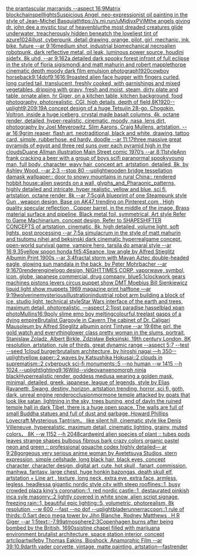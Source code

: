 [the prantascular marranids --aspect 16:9](https://www.ebank.nz/aiartgenerator?category=the%20prantascular%20marranids%20--aspect%2016%3A9)[Matrix blockchain](https://www.ebank.nz/aiartgenerator?category=Matrix%20blockchain)[spell](https://www.ebank.nz/aiartgenerator?category=spell)[lights](https://www.ebank.nz/aiartgenerator?category=lights)[Suspicious Angel, neo-expressionist oil painting in the style of Jean-Michel Basquiat](https://www.ebank.nz/aiartgenerator?category=Suspicious%20Angel%2C%20neo-expressionist%20oil%20painting%20in%20the%20style%20of%20Jean-Michel%20Basquiat)[<https://s.mj.run/uMjdjvxPViM>](https://www.ebank.nz/aiartgenerator?category=%3Chttps%3A//s.mj.run/uMjdjvxPViM%3E)[the angels giving dr. john dee a mystic tour of heaven](https://www.ebank.nz/aiartgenerator?category=the%20angels%20giving%20dr.%20john%20dee%20a%20mystic%20tour%20of%20heaven)[blur](https://www.ebank.nz/aiartgenerator?category=blur)[the most dreaded creatures glide underwater, treacherously hidden beneatch the loveliest tint of azure](https://www.ebank.nz/aiartgenerator?category=the%20most%20dreaded%20creatures%20glide%20underwater%2C%20treacherously%20hidden%20beneatch%20the%20loveliest%20tint%20of%20azure)[1024](https://www.ebank.nz/aiartgenerator?category=1024)[illust, cyberpunk, detail drawing, orange, pilot, girl, mechanic, ink, bike, future --ar 9:16](https://www.ebank.nz/aiartgenerator?category=illust%2C%20cyberpunk%2C%20detail%20drawing%2C%20orange%2C%20pilot%2C%20girl%2C%20mechanic%2C%20ink%2C%20bike%2C%20future%20--ar%209%3A16)[medium shot, industrial biomechanical necroalien robotpunk, dark reflective metal, oil leak, luminous power source, houdini sidefx, 8k uhd, --ar 9:16](https://www.ebank.nz/aiartgenerator?category=medium%20shot%2C%20industrial%20biomechanical%20necroalien%20robotpunk%2C%20dark%20reflective%20metal%2C%20oil%20leak%2C%20luminous%20power%20source%2C%20houdini%20sidefx%2C%208k%20uhd%2C%20--ar%209%3A16)[2](https://www.ebank.nz/aiartgenerator?category=2)[a detailed dark spooky forest infront of full eclipse in the style of floria sigismondi and matt mahurin and robert mapplethorpe cinematic depth moody dark film emulsion photograph](https://www.ebank.nz/aiartgenerator?category=a%20detailed%20dark%20spooky%20forest%20infront%20of%20full%20eclipse%20in%20the%20style%20of%20floria%20sigismondi%20and%20matt%20mahurin%20and%20robert%20mapplethorpe%20cinematic%20depth%20moody%20dark%20film%20emulsion%20photograph)[1920](https://www.ebank.nz/aiartgenerator?category=1920)[cowboy horseback](https://www.ebank.nz/aiartgenerator?category=cowboy%20horseback)[9:14](https://www.ebank.nz/aiartgenerator?category=9%3A14)[dof](https://www.ebank.nz/aiartgenerator?category=dof)[9:16](https://www.ebank.nz/aiartgenerator?category=9%3A16)[16:9](https://www.ebank.nz/aiartgenerator?category=16%3A9)[roasted   alien face hugger with fingers curled, long curled  tail, translucent, freshly cooked, with garnishings and mixed vegetables, dripping with gravy, fresh and moist, steam, dirty plate and table, ornate alien, hr Giger, on a kitchen table, kitchen background, food photography,  photorealistic, CGI, high details, depth of field,](https://www.ebank.nz/aiartgenerator?category=roasted%20%20%20alien%20face%20hugger%20with%20fingers%20curled%2C%20long%20curled%20%20tail%2C%20translucent%2C%20freshly%20cooked%2C%20with%20garnishings%20and%20mixed%20vegetables%2C%20dripping%20with%20gravy%2C%20fresh%20and%20moist%2C%20steam%2C%20dirty%20plate%20and%20table%2C%20ornate%20alien%2C%20hr%20Giger%2C%20on%20a%20kitchen%20table%2C%20kitchen%20background%2C%20food%20photography%2C%20%20photorealistic%2C%20CGI%2C%20high%20details%2C%20depth%20of%20field%2C)[8K](https://www.ebank.nz/aiartgenerator?category=8K)[1920](https://www.ebank.nz/aiartgenerator?category=1920)[--uplight](https://www.ebank.nz/aiartgenerator?category=--uplight)[9:20](https://www.ebank.nz/aiartgenerator?category=9%3A20)[9:19](https://www.ebank.nz/aiartgenerator?category=9%3A19)[A concept design of a huge Tetsujin 28-go, Chogokin, Voltron, inside a huge iceberg, crystal made basalt columns, 4k, octane render, detailed, hyper-realistic, cinematic, moody, nasa, lens dirt, photography by Joel Meyerowitz, Slim Aarons, Craig Mullens, artstation, --ar 16:9](https://www.ebank.nz/aiartgenerator?category=A%20concept%20design%20of%20a%20huge%20Tetsujin%2028-go%2C%20Chogokin%2C%20Voltron%2C%20inside%20a%20huge%20iceberg%2C%20crystal%20made%20basalt%20columns%2C%204k%2C%20octane%20render%2C%20detailed%2C%20hyper-realistic%2C%20cinematic%2C%20moody%2C%20nasa%2C%20lens%20dirt%2C%20photography%20by%20Joel%20Meyerowitz%2C%20Slim%20Aarons%2C%20Craig%20Mullens%2C%20artstation%2C%20--ar%2016%3A9)[grim reaper, flash art, neotraditional, black and white, drawing, tattoo card, simple, rubberhose, ed hardy, doodle --ar 11:17](https://www.ebank.nz/aiartgenerator?category=grim%20reaper%2C%20flash%20art%2C%20neotraditional%2C%20black%20and%20white%2C%20drawing%2C%20tattoo%20card%2C%20simple%2C%20rubberhose%2C%20ed%20hardy%2C%20doodle%20--ar%2011%3A17)[three massive great pyramids of egypt and three red suns over each pyramid high in the clouds](https://www.ebank.nz/aiartgenerator?category=three%20massive%20great%20pyramids%20of%20egypt%20and%20three%20red%20suns%20over%20each%20pyramid%20high%20in%20the%20clouds)[Duane Allman illustration Main Street comic 1970’s --ar 8:11](https://www.ebank.nz/aiartgenerator?category=Duane%20Allman%20illustration%20Main%20Street%20comic%201970%E2%80%99s%20--ar%208%3A11)[style](https://www.ebank.nz/aiartgenerator?category=style)[Ann frank cracking a beer with a group of boys scifi paranormal spooky](https://www.ebank.nz/aiartgenerator?category=Ann%20frank%20cracking%20a%20beer%20with%20a%20group%20of%20boys%20scifi%20paranormal%20spooky)[young man, full body, character, wavy hair, concept art, artstation, detailed, 8k, by Ashley Wood. --ar 2:3 --stop 80 --uplight](https://www.ebank.nz/aiartgenerator?category=young%20man%2C%20full%20body%2C%20character%2C%20wavy%20hair%2C%20concept%20art%2C%20artstation%2C%20detailed%2C%208k%2C%20by%20Ashley%20Wood.%20--ar%202%3A3%20--stop%2080%20--uplight)[wooden bridge tessellation damask wallpaper:: door to snowy mountains in rural China:: rendered hobbit house::](https://www.ebank.nz/aiartgenerator?category=wooden%20bridge%20tessellation%20damask%20wallpaper%3A%3A%20door%20to%20snowy%20mountains%20in%20rural%20China%3A%3A%20rendered%20hobbit%20house%3A%3A)[alien swords on a wall, glyphs_and_Pharaonic_patterns, highly detailed and intricate, hyper realistic, yellow and blue, sci fi, artstation, octane render, 8k --ar 7:5](https://www.ebank.nz/aiartgenerator?category=alien%20swords%20on%20a%20wall%2C%20glyphs_and_Pharaonic_patterns%2C%20highly%20detailed%20and%20intricate%2C%20hyper%20realistic%2C%20yellow%20and%20blue%2C%20sci%20fi%2C%20artstation%2C%20octane%20render%2C%208k%20--ar%207%3A5)[cgi](https://www.ebank.nz/aiartgenerator?category=cgi)[A blueprint of one Steampunk style Gun , weapon design, Base on AK47 trending on Pinterest.com , High quality specular reflection ,  Copper  barrel, in the middle of the image, Brass material surface and pipeline,  Black metal foil, symmetrical,  Art style Refer to Game Machinarium.  concept design, Refer to SHAPESHIFTER CONCEPTS  of artstation, cinematic,  8k, high detailed,  volume light,  soft lights,  post processing    --ar 7:5](https://www.ebank.nz/aiartgenerator?category=A%20blueprint%20of%20one%20Steampunk%20style%20Gun%20%2C%20weapon%20design%2C%20Base%20on%20AK47%20trending%20on%20Pinterest.com%20%2C%20High%20quality%20specular%20reflection%20%2C%20%20Copper%20%20barrel%2C%20in%20the%20middle%20of%20the%20image%2C%20Brass%20material%20surface%20and%20pipeline%2C%20%20Black%20metal%20foil%2C%20symmetrical%2C%20%20Art%20style%20Refer%20to%20Game%20Machinarium.%20%20concept%20design%2C%20Refer%20to%20SHAPESHIFTER%20CONCEPTS%20%20of%20artstation%2C%20cinematic%2C%20%208k%2C%20high%20detailed%2C%20%20volume%20light%2C%20%20soft%20lights%2C%20%20post%20processing%20%20%20%20--ar%207%3A5)[a simulacrum in the style of matt mahurin and tsutomu nihei and beksinski dark cinematic hyperreal](https://www.ebank.nz/aiartgenerator?category=a%20simulacrum%20in%20the%20style%20of%20matt%20mahurin%20and%20tsutomu%20nihei%20and%20beksinski%20dark%20cinematic%20hyperreal)[game concept, open-world survival game, vampire hero, tarsila do amaral style --ar 16:9](https://www.ebank.nz/aiartgenerator?category=game%20concept%2C%20open-world%20survival%20game%2C%20vampire%20hero%2C%20tarsila%20do%20amaral%20style%20--ar%2016%3A9)[.35](https://www.ebank.nz/aiartgenerator?category=.35)[yellow spoon honda fit](https://www.ebank.nz/aiartgenerator?category=yellow%20spoon%20honda%20fit)[5:4](https://www.ebank.nz/aiartgenerator?category=5%3A4)[Seance, low angle  by Alfred Stieglitz Albumin Print 1900s --ar 3:4](https://www.ebank.nz/aiartgenerator?category=Seance%2C%20low%20angle%20%20by%20Alfred%20Stieglitz%20Albumin%20Print%201900s%20--ar%203%3A4)[fractal storm with Mayan Aztec double-headed eagle, glowing sun mandala in the back, by Peter Mohrbacher  --ar 9:16](https://www.ebank.nz/aiartgenerator?category=fractal%20storm%20with%20Mayan%20Aztec%20double-headed%20eagle%2C%20glowing%20sun%20mandala%20in%20the%20back%2C%20by%20Peter%20Mohrbacher%20%20--ar%209%3A16)[70](https://www.ebank.nz/aiartgenerator?category=70)[render](https://www.ebank.nz/aiartgenerator?category=render)[engine](https://www.ebank.nz/aiartgenerator?category=engine)[logo design, NIGHTTIMES CORP, vaporwave, symbol, icon, globe, japanese commercial, drug company, blue](https://www.ebank.nz/aiartgenerator?category=logo%20design%2C%20NIGHTTIMES%20CORP%2C%20vaporwave%2C%20symbol%2C%20icon%2C%20globe%2C%20japanese%20commercial%2C%20drug%20company%2C%20blue)[5:1](https://www.ebank.nz/aiartgenerator?category=5%3A1)[clockwork gears machines pistons levers circus puppet show DMT  Moebius Bill Sienkiewicz liquid light show muppets 1969 magazine print halftone —ar 9:19](https://www.ebank.nz/aiartgenerator?category=clockwork%20gears%20machines%20pistons%20levers%20circus%20puppet%20show%20DMT%20%20Moebius%20Bill%20Sienkiewicz%20liquid%20light%20show%20muppets%201969%20magazine%20print%20halftone%20%E2%80%94ar%209%3A19)[wolverine](https://www.ebank.nz/aiartgenerator?category=wolverine)[mysterious](https://www.ebank.nz/aiartgenerator?category=mysterious)[illustration](https://www.ebank.nz/aiartgenerator?category=illustration)[industrial robot arm building a block of ice, studio light, technical style](https://www.ebank.nz/aiartgenerator?category=industrial%20robot%20arm%20building%20a%20block%20of%20ice%2C%20studio%20light%2C%20technical%20style)[Star Wars interface of the earth and trees, maximum detail, photorealistic, —aspect 2:1](https://www.ebank.nz/aiartgenerator?category=Star%20Wars%20interface%20of%20the%20earth%20and%20trees%2C%20maximum%20detail%2C%20photorealistic%2C%20%E2%80%94aspect%202%3A1)[lost paradise hasselblad xpan photo](https://www.ebank.nz/aiartgenerator?category=lost%20paradise%20hasselblad%20xpan%20photo)[Mullins](https://www.ebank.nz/aiartgenerator?category=Mullins)[16:9](https://www.ebank.nz/aiartgenerator?category=16%3A9)[poly slime emo boy melting](https://www.ebank.nz/aiartgenerator?category=poly%20slime%20emo%20boy%20melting)[colourful,](https://www.ebank.nz/aiartgenerator?category=colourful%2C)[tree](https://www.ebank.nz/aiartgenerator?category=tree)[last gasps of a dying empire](https://www.ebank.nz/aiartgenerator?category=last%20gasps%20of%20a%20dying%20empire)[Brutalist Gargoyle in Cavern The cabinet of Dr. Caligari Mausoleum by Alfred Stieglitz albumin print Tintype --ar 19:6](https://www.ebank.nz/aiartgenerator?category=Brutalist%20Gargoyle%20in%20Cavern%20The%20cabinet%20of%20Dr.%20Caligari%20Mausoleum%20by%20Alfred%20Stieglitz%20albumin%20print%20Tintype%20--ar%2019%3A6)[the girl, the gold watch and everything](https://www.ebank.nz/aiartgenerator?category=the%20girl%2C%20the%20gold%20watch%20and%20everything)[lower class pretty woman in the slums, portrait, Stanislaw Zoladz, Albert Birkle, Zdzisław Beksiński, 19th century London, 8K resolution, artstation, rule of thirds, great dynamic range --aspect 5:7 --test --seed 1](https://www.ebank.nz/aiartgenerator?category=lower%20class%20pretty%20woman%20in%20the%20slums%2C%20portrait%2C%20Stanislaw%20Zoladz%2C%20Albert%20Birkle%2C%20Zdzis%C5%82aw%20Beksi%C5%84ski%2C%2019th%20century%20London%2C%208K%20resolution%2C%20artstation%2C%20rule%20of%20thirds%2C%20great%20dynamic%20range%20--aspect%205%3A7%20--test%20--seed%201)[cloud burger](https://www.ebank.nz/aiartgenerator?category=cloud%20burger)[brutalism architecture, by hiroshi nagai —h 350](https://www.ebank.nz/aiartgenerator?category=brutalism%20architecture%2C%20by%20hiroshi%20nagai%20%E2%80%94h%20350)[--uplight](https://www.ebank.nz/aiartgenerator?category=--uplight)[yellow paper::2 waves by Katsushika Hokusai::2 clouds in suprematism::2 cyberpuck sci-fi monuments::5 --no human --w 1415 --h 1024 --uplight](https://www.ebank.nz/aiartgenerator?category=yellow%20paper%3A%3A2%20waves%20by%20Katsushika%20Hokusai%3A%3A2%20clouds%20in%20suprematism%3A%3A2%20cyberpuck%20sci-fi%20monuments%3A%3A5%20--no%20human%20--w%201415%20--h%201024%20--uplight)[lighting](https://www.ebank.nz/aiartgenerator?category=lighting)[9:16](https://www.ebank.nz/aiartgenerator?category=9%3A16)[Wild](https://www.ebank.nz/aiartgenerator?category=Wild)[--video](https://www.ebank.nz/aiartgenerator?category=--video)[](https://www.ebank.nz/aiartgenerator?category=)[van](https://www.ebank.nz/aiartgenerator?category=van)[xenomorph ninja black](https://www.ebank.nz/aiartgenerator?category=xenomorph%20ninja%20black)[Hyperrealistic render, goddess medusa wearing a golden mask, minimal, detailed, greek, japanese, league of legends, style by Elias Ravanetti, Swang, destiny, horizon, artstation trending, horror, sci fi, goth, dark, unreal engine render](https://www.ebank.nz/aiartgenerator?category=Hyperrealistic%20render%2C%20goddess%20medusa%20wearing%20a%20golden%20mask%2C%20minimal%2C%20detailed%2C%20greek%2C%20japanese%2C%20league%20of%20legends%2C%20style%20by%20Elias%20Ravanetti%2C%20Swang%2C%20destiny%2C%20horizon%2C%20artstation%20trending%2C%20horror%2C%20sci%20fi%2C%20goth%2C%20dark%2C%20unreal%20engine%20render)[occlusion](https://www.ebank.nz/aiartgenerator?category=occlusion)[mormone temple attacked by goats that look like satan, lightning in the sky, trees buning, end of day](https://www.ebank.nz/aiartgenerator?category=mormone%20temple%20attacked%20by%20goats%20that%20look%20like%20satan%2C%20lightning%20in%20the%20sky%2C%20trees%20buning%2C%20end%20of%20day)[In the ruined temple hall in dark Tibet, there is a huge open space. The walls are full of small Buddha statues and full of dust and garbage,,Howard Phillips Lovecraft,Mysterious Tantrism， like silent hill, cinematic style like Denis Villeneuve, hyperealistic, maximum detail, cinematic lighting, grainy, muted colors， 8K  --w 1152 --h 2048](https://www.ebank.nz/aiartgenerator?category=In%20the%20ruined%20temple%20hall%20in%20dark%20Tibet%2C%20there%20is%20a%20huge%20open%20space.%20The%20walls%20are%20full%20of%20small%20Buddha%20statues%20and%20full%20of%20dust%20and%20garbage%2C%2CHoward%20Phillips%20Lovecraft%2CMysterious%20Tantrism%EF%BC%8C%20like%20silent%20hill%2C%20cinematic%20style%20like%20Denis%20Villeneuve%2C%20hyperealistic%2C%20maximum%20detail%2C%20cinematic%20lighting%2C%20grainy%2C%20muted%20colors%EF%BC%8C%208K%20%20--w%201152%20--h%202048)[card](https://www.ebank.nz/aiartgenerator?category=card)[weird alien species of plant :: tubes pods leaves strange shapes bulbous fibrous bark crazy colors organic pastel neon and green :: professional gouache codex highly detailed— ar 9:28](https://www.ebank.nz/aiartgenerator?category=weird%20alien%20species%20of%20plant%20%3A%3A%20tubes%20pods%20leaves%20strange%20shapes%20bulbous%20fibrous%20bark%20crazy%20colors%20organic%20pastel%20neon%20and%20green%20%3A%3A%20professional%20gouache%20codex%20highly%20detailed%E2%80%94%20ar%209%3A28)[gorgeous very serious anime woman by Avetetsuya Studios, stern expression,  simple cellshade, long black  hair, black eyes, concept character, character design, digital art, cute, hot skull , fanart, commission, manhwa, fantasy, large chest, huge honkin bazongas, death skull elf, artstation  +  Line art , texture, long neck, extra eye, extra face, armless, legless, headless](https://www.ebank.nz/aiartgenerator?category=gorgeous%20very%20serious%20anime%20woman%20by%20Avetetsuya%20Studios%2C%20stern%20expression%2C%20%20simple%20cellshade%2C%20long%20black%20%20hair%2C%20black%20eyes%2C%20concept%20character%2C%20character%20design%2C%20digital%20art%2C%20cute%2C%20hot%20skull%20%2C%20fanart%2C%20commission%2C%20manhwa%2C%20fantasy%2C%20large%20chest%2C%20huge%20honkin%20bazongas%2C%20death%20skull%20elf%2C%20artstation%20%20%2B%20%20Line%20art%20%2C%20texture%2C%20long%20neck%2C%20extra%20eye%2C%20extra%20face%2C%20armless%2C%20legless%2C%20headless)[a gigantic nordic style city with steep rooflines::1, busy crowded plaza king's coronation::1, red nordic castle::1, destaurated pinkish inca syle masonry::2 lightly covered in white snow, alien script signage, freezing rain::1, beautiful epic lighting::5, volumetric, photorealism, 8k resolution, --w 600 --fast --no dof --uplight](https://www.ebank.nz/aiartgenerator?category=a%20gigantic%20nordic%20style%20city%20with%20steep%20rooflines%3A%3A1%2C%20busy%20crowded%20plaza%20king%27s%20coronation%3A%3A1%2C%20red%20nordic%20castle%3A%3A1%2C%20destaurated%20pinkish%20inca%20syle%20masonry%3A%3A2%20lightly%20covered%20in%20white%20snow%2C%20alien%20script%20signage%2C%20freezing%20rain%3A%3A1%2C%20beautiful%20epic%20lighting%3A%3A5%2C%20volumetric%2C%20photorealism%2C%208k%20resolution%2C%20--w%20600%20--fast%20--no%20dof%20--uplight)[bladerunner](https://www.ebank.nz/aiartgenerator?category=bladerunner)[raccoon::1 rule of thirds::0.5](https://www.ebank.nz/aiartgenerator?category=raccoon%3A%3A1%20rule%20of%20thirds%3A%3A0.5)[art deco mega tower by Jihn Blanche, Rodney Matthews , H R Giger --ar 1:5](https://www.ebank.nz/aiartgenerator?category=art%20deco%20mega%20tower%20by%20Jihn%20Blanche%2C%20Rodney%20Matthews%20%2C%20H%20R%20Giger%20--ar%201%3A5)[text::-7.99](https://www.ebank.nz/aiartgenerator?category=text%3A%3A-7.99)[atmosphere](https://www.ebank.nz/aiartgenerator?category=atmosphere)[2:3](https://www.ebank.nz/aiartgenerator?category=2%3A3)[Copenhagen burns after being bombed by the British, 1690s](https://www.ebank.nz/aiartgenerator?category=Copenhagen%20burns%20after%20being%20bombed%20by%20the%20British%2C%201690s)[sistine chapel filled with marijuana environment brutalist architecture, space station interior, concept art](https://www.ebank.nz/aiartgenerator?category=sistine%20chapel%20filled%20with%20marijuana%20environment%20brutalist%20architecture%2C%20space%20station%20interior%2C%20concept%20art)[clipart](https://www.ebank.nz/aiartgenerator?category=clipart)[wife](https://www.ebank.nz/aiartgenerator?category=wife)[by Thomas Eakins, Bioshock, Anamorphic Film --ar 39:1](https://www.ebank.nz/aiartgenerator?category=by%20Thomas%20Eakins%2C%20Bioshock%2C%20Anamorphic%20Film%20--ar%2039%3A1)[](https://www.ebank.nz/aiartgenerator?category=)[0.9](https://www.ebank.nz/aiartgenerator?category=0.9)[darth vader corvette, vintage, matte painting, artstation](https://www.ebank.nz/aiartgenerator?category=darth%20vader%20corvette%2C%20vintage%2C%20matte%20painting%2C%20artstation)[—fast](https://www.ebank.nz/aiartgenerator?category=%E2%80%94fast)[render](https://www.ebank.nz/aiartgenerator?category=render)